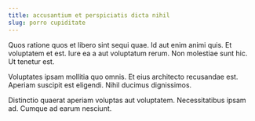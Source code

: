 ```yaml
---
title: accusantium et perspiciatis dicta nihil
slug: porro cupiditate
---
```


Quos ratione quos et libero sint sequi quae. Id aut enim animi quis. Et voluptatem et est. Iure ea a aut voluptatum rerum. Non molestiae sunt hic. Ut tenetur est.

Voluptates ipsam mollitia quo omnis. Et eius architecto recusandae est. Aperiam suscipit est eligendi. Nihil ducimus dignissimos.

Distinctio quaerat aperiam voluptas aut voluptatem. Necessitatibus ipsam ad. Cumque ad earum nesciunt.
